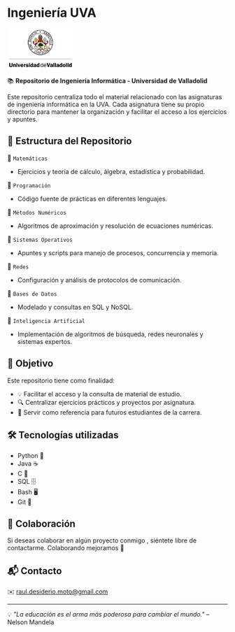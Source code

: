 # Ingeniería UVA

<p align="left">
  <a href='https://github.com/raulmoto/Ingenieria_UVA'>
    <img width="30%" src="./UVA.jpeg" alt="logoUVA" />
  </a>
</p>

📚 **Repositorio de Ingeniería Informática - Universidad de Valladolid**

Este repositorio centraliza todo el material relacionado con las asignaturas de ingeniería informática en la UVA. Cada asignatura tiene su propio directorio para mantener la organización y facilitar el acceso a los ejercicios y apuntes.

## 📂 Estructura del Repositorio

📌 `Matemáticas`
   - Ejercicios y teoría de cálculo, álgebra, estadística y probabilidad.
   
📌 `Programación`
   - Código fuente de prácticas en diferentes lenguajes.
   
📌 `Métodos Numéricos`
   - Algoritmos de aproximación y resolución de ecuaciones numéricas.
   
📌 `Sistemas Operativos`
   - Apuntes y scripts para manejo de procesos, concurrencia y memoria.
   
📌 `Redes`
   - Configuración y análisis de protocolos de comunicación.
   
📌 `Bases de Datos`
   - Modelado y consultas en SQL y NoSQL.
   
📌 `Inteligencia Artificial`
   - Implementación de algoritmos de búsqueda, redes neuronales y sistemas expertos.

## 🚀 Objetivo

Este repositorio tiene como finalidad:
- 💡 Facilitar el acceso y la consulta de material de estudio.
- 🔍 Centralizar ejercicios prácticos y proyectos por asignatura.
- 📖 Servir como referencia para futuros estudiantes de la carrera.

## 🛠️ Tecnologías utilizadas

- Python 🐍
- Java ☕
- C 🔷
- SQL 🗄️
- Bash 🖥️
- Git 🎯

## 📜 Colaboración

Si deseas colaborar en algún proyecto conmigo , siéntete libre de contactarme. Colaborando mejoramos 🤝

## 📬 Contacto

✉️ raul.desiderio.moto@gmail.com

---

💡 _"La educación es el arma más poderosa para cambiar el mundo."_ – Nelson Mandela


